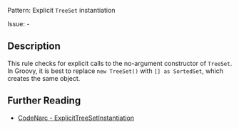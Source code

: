 Pattern: Explicit `TreeSet` instantiation

Issue: -

## Description

This rule checks for explicit calls to the no-argument constructor of `TreeSet`. In Groovy, it is best to replace `new TreeSet()` with `[] as SortedSet`, which creates the same object.

## Further Reading

* [CodeNarc - ExplicitTreeSetInstantiation](http://codenarc.sourceforge.net/codenarc-rules-groovyism.html#ExplicitTreeSetInstantiation)